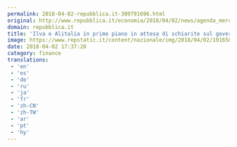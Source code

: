 ```yaml
---
permalink: 2018-04-02-repubblica.it-309791696.html
original: http://www.repubblica.it/economia/2018/04/02/news/agenda_mercati-192798469/?rss
domain: repubblica.it
title: 'Ilva e Alitalia in primo piano in attesa di schiarite sul governo'
image: https://www.repstatic.it/content/nazionale/img/2018/04/02/191658374-31069f91-c01c-4100-a181-3815b16d8015.jpg
date: 2018-04-02 17:37:20
category: finance
translations: 
 - 'en'
 - 'es'
 - 'de'
 - 'ru'
 - 'ja'
 - 'fr'
 - 'zh-CN'
 - 'zh-TW'
 - 'ar'
 - 'pt'
 - 'hy'
---
```



